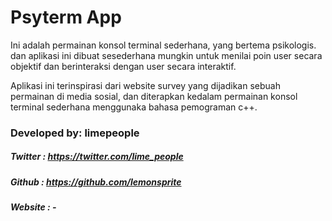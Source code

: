 # Psyterm App
Ini adalah permainan konsol terminal sederhana, yang bertema psikologis. dan aplikasi ini dibuat sesederhana mungkin untuk menilai poin user secara objektif dan berinteraksi dengan user secara interaktif.

Aplikasi ini terinspirasi dari website survey yang dijadikan sebuah permainan di media sosial, dan diterapkan kedalam permainan konsol terminal sederhana menggunaka bahasa pemograman c++.

### Developed by: limepeople
##### Twitter : https://twitter.com/lime_people
##### Github  : https://github.com/lemonsprite
##### Website : -

